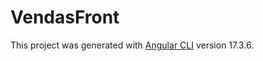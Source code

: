 # VendasFront

This project was generated with [Angular CLI](https://github.com/angular/angular-cli) version 17.3.6.

